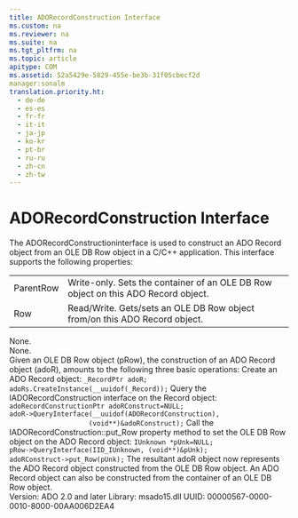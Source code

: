 ```yaml
---
title: ADORecordConstruction Interface
ms.custom: na
ms.reviewer: na
ms.suite: na
ms.tgt_pltfrm: na
ms.topic: article
apitype: COM
ms.assetid: 52a5429e-5829-455e-be3b-31f05cbecf2d
manager:sonalm
translation.priority.ht: 
  - de-de
  - es-es
  - fr-fr
  - it-it
  - ja-jp
  - ko-kr
  - pt-br
  - ru-ru
  - zh-cn
  - zh-tw
---
```

# ADORecordConstruction Interface
<?xml version="1.0" encoding="utf-8"?>
<developerReferenceWithoutSyntaxDocument xmlns="http://ddue.schemas.microsoft.com/authoring/2003/5" xmlns:xlink="http://www.w3.org/1999/xlink" xmlns:xsi="http://www.w3.org/2001/XMLSchema-instance" xsi:schemaLocation="http://ddue.schemas.microsoft.com/authoring/2003/5 http://dduestorage.blob.core.windows.net/ddueschema/developer.xsd">
  <introduction>
    <para>The <legacyBold>ADORecordConstruction</legacyBold>interface is used to construct an ADO <legacyBold>Record</legacyBold> object from an OLE DB <legacyBold>Row</legacyBold> object in a C/C++ application.</para>
    <para>This interface supports the following properties:</para>
  </introduction>
  <section>
    <title>Properties</title>
    <content>
      <table xmlns:caps="http://schemas.microsoft.com/build/caps/2013/11">
        <tbody>
          <tr>
            <TD>
              <para>
              <legacyLink xlink:href="5ea8029b-eda4-490b-ae84-2ad036fb582f">ParentRow</legacyLink>
            </para>
            </TD>
            <TD>
              <para>Write-only.
Sets the container of an OLE DB <legacyBold>Row</legacyBold> object on this ADO <legacyBold>Record</legacyBold> object.</para>
            </TD>
          </tr>
          <tr>
            <TD>
              <para>
              <legacyLink xlink:href="21019d89-2dd1-4a26-ac6f-384b81d66949">Row</legacyLink>
            </para>
            </TD>
            <TD>
              <para>Read/Write.
Gets/sets an OLE DB <legacyBold>Row</legacyBold> object from/on this ADO <legacyBold>Record</legacyBold> object.</para>
            </TD>
          </tr>
        </tbody>
      </table>
    </content>
  </section>
  <section>
    <title>Methods</title>
    <content>
      <para>None.</para>
    </content>
  </section>
  <section>
    <title>Events</title>
    <content>
      <para>None.</para>
    </content>
  </section>
  <languageReferenceRemarks>
    <content>
      <para>Given an OLE DB <legacyBold>Row</legacyBold> object (<codeInline>pRow</codeInline>), the construction of an ADO <legacyBold>Record</legacyBold> object (<codeInline>adoR</codeInline>), amounts to the following three basic operations:

</para>
      <list class="ordered">
        <listItem>
          <para>Create an ADO <legacyBold>Record</legacyBold> object:
</para>
          <code>_RecordPtr adoR;
adoRs.CreateInstance(__uuidof(_Record));</code>
        </listItem>
        <listItem>
          <para>Query the <legacyBold>IADORecordConstruction</legacyBold> interface on the <legacyBold>Record</legacyBold> object:
</para>
          <code>adoRecordConstructionPtr adoRConstruct=NULL;
adoR-&gt;QueryInterface(__uuidof(ADORecordConstruction),
                    (void**)&amp;adoRConstruct);</code>
        </listItem>
        <listItem>
          <para>Call the <legacyBold>IADORecordConstruction::put_Row</legacyBold> property method to set the OLE DB <legacyBold>Row</legacyBold> object on the ADO <legacyBold>Record</legacyBold> object:
</para>
          <code>IUnknown *pUnk=NULL;
pRow-&gt;QueryInterface(IID_IUnknown, (void**)&amp;pUnk);
adoRConstruct-&gt;put_Row(pUnk);</code>
        </listItem>
      </list>
      <para>The resultant <legacyBold>adoR</legacyBold> object now represents the ADO <legacyBold>Record</legacyBold> object constructed from the OLE DB <legacyBold>Row</legacyBold> object.</para>
      <para>An ADO <legacyBold>Record</legacyBold> object can also be constructed from the container of an OLE DB <legacyBold>Row</legacyBold> object.</para>
    </content>
  </languageReferenceRemarks>
  <section>
    <title>Requirements</title>
    <content>
      <para>
        <legacyBold>Version:</legacyBold> ADO 2.0 and later</para>
      <para>
        <legacyBold>Library:</legacyBold> msado15.dll</para>
      <para>
        <legacyBold>UUID:</legacyBold> 00000567-0000-0010-8000-00AA006D2EA4</para>
    </content>
  </section>
  <relatedTopics />
</developerReferenceWithoutSyntaxDocument>
